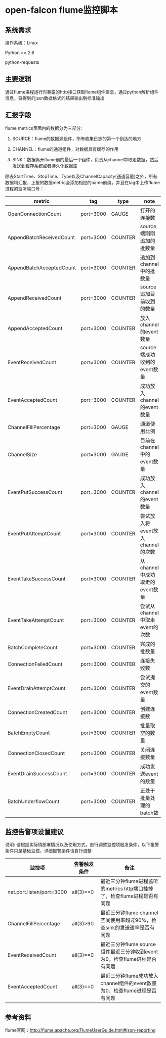 open-falcon flume监控脚本
================================

系统需求
--------------------------------
操作系统：Linux

Python >= 2.6

python-requests


主要逻辑
--------------------------------
通过flume进程运行时暴露的http接口获取flume组件信息，通过python解析组件信息，将得到的json数据格式的结果输出到标准输出

汇报字段
--------------------------------

flume metrics页面内的数据分为三部分:

1. SOURCE：flume的数据源组件，所有收集日志的第一个到达的地方

2. CHANNEL：flume的通道组件，对数据具有缓存的作用

3. SINK：数据离开flume前的最后一个组件，负责从channel中取走数据，然后发送到缓存系统或者持久化数据库

除去StartTime、StopTime、Type以及ChannelCapacity(通道容量)之外，所有数据均汇报，上报的数据metric会添加相应的name前缀，并且在tag中上传flume进程的监听端口号：

| metric |  tag | type | note |
|-----|------|------|------|
|OpenConnectionCount|port=3000|GAUGE|打开的连接数|
|AppendBatchReceivedCount|port=3000|COUNTER|source端刚刚追加的批数量|
|AppendBatchAcceptedCount|port=3000|COUNTER|追加到channel中的批数量|
|AppendReceivedCount|port=3000|COUNTER|source追加目前收到的数量|
|AppendAcceptedCount|port=3000|COUNTER|放入channel的event数量|
|EventReceivedCount|port=3000|COUNTER|source端成功收到的event数量|
|EventAcceptedCount|port=3000|COUNTER|成功放入channel的event数量|
|ChannelFillPercentage|port=3000|GAUGE|通道使用比例|
|ChannelSize|port=3000|GAUGE|目前在channel中的event数量|
|EventPutSuccessCount|port=3000|COUNTER|成功放入channel的event数量|
|EventPutAttemptCount|port=3000|COUNTER|尝试放入将event放入channel的次数|
|EventTakeSuccessCount|port=3000|COUNTER|从channel中成功取走的event数量|
|EventTakeAttemptCount|port=3000|COUNTER|尝试从channel中取走event的次数|
|BatchCompleteCount|port=3000|COUNTER|完成的批数量|
|ConnectionFailedCount|port=3000|COUNTER|连接失败数|
|EventDrainAttemptCount|port=3000|COUNTER|尝试提交的event数量|
|ConnectionCreatedCount|port=3000|COUNTER|创建连接数|
|BatchEmptyCount|port=3000|COUNTER|批量取空的数量|
|ConnectionClosedCount|port=3000|COUNTER|关闭连接数量|
|EventDrainSuccessCount|port=3000|COUNTER|成功发送event的数量|
|BatchUnderflowCount|port=3000|COUNTER|正处于批量处理的batch数|


监控告警项设置建议
--------------------------------

说明: 请根据实际情部署情况以及使用方式，自行调整监控项触发条件，以下报警条件只是基础监控，详细报警条件请自行调整

| 监控项 | 告警触发条件 | 备注 |
|-----|-----|-----|
|net.port.listen/port=3000|all(3)==0|最近三分钟flume进程监听的metrics http端口挂掉了，检查flume进程是否有问题|
|ChannelFillPercentage|all(3)>90|最近三分钟flume channel空间使用率超过90%，检查sink的发送速率是否有问题|
|EventReceivedCount|all(3)==0|最近三分钟flume source组件最近三分钟收到event为0，检查flume进程是否有问题|
|EventAcceptedCount|all(3)==0|最近三分钟flume成功放入channel组件的event数量为0，检查flume进程是否有问题|

参考资料
--------------------------------
flume官网：http://flume.apache.org/FlumeUserGuide.html#json-reporting
